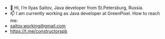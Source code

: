 - 👋 Hi, I’m Ilyas Saitov, Java developer from St.Petersburg, Russia.
- 📫 I am currently working as Java developer at GreenPixel. How to reach me:
- saitov.working@gmail.com
- https://t.me/constructorspb
